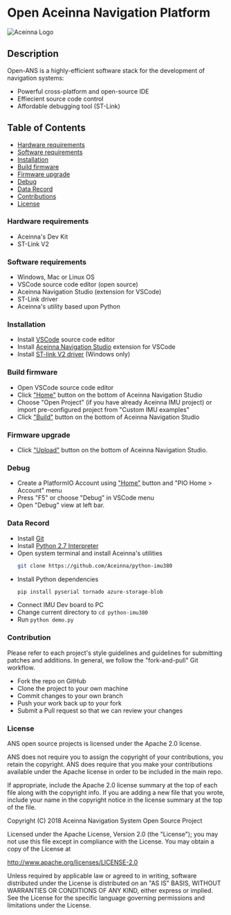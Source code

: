 # Open Aceinna Navigation Platform

![Aceinna Logo](/Volumes/SOFT/Projects/GitHub/platformio-platforms/platform-aceinna/misc/aceinna_logo.png)

## Description
Open-ANS is a highly-efficient software stack for the development of navigation systems:

- Powerful cross-platform and open-source IDE
- Effiecient source code control
- Affordable debugging tool (ST-Link)

## Table of Contents

- [Hardware requirements](#hardware-requirements)
- [Software requirements](#software-requirements)
- [Installation](#installation)
- [Build firmware](#build-firmware)
- [Firmware upgrade](#firmware-upgrade)
- [Debug](#debug)
- [Data Record](#data-record)
- [Contributions](#contributions)
- [License](#license)

### Hardware requirements
- Aceinna's Dev Kit
- ST-Link V2

### Software requirements
- Windows, Mac or Linux OS
- VSCode source code editor (open source)
- Aceinna Navigation Studio (extension for VSCode)
- ST-Link driver
- Aceinna's utility based upon Python

### Installation
- Install [VSCode](https://code.visualstudio.com/) source code editor
- Install [Aceinna Navigation Studio](https://marketplace.visualstudio.com/items?itemName=platformio.aceinna-ide) extension for VSCode
- Install [ST-link V2 driver](http://www.st.com/en/development-tools/st-link-v2.html) (Windows only)

### Build firmware
- Open VSCode source code editor
- Click ["Home"](http://docs.platformio.org/en/latest/ide/vscode.html?utm_source=github&utm_medium=aceinna#platformio-toolbar) button on the bottom of Aceinna Navigation Studio
- Choose "Open Project" (if you have already Aceinna IMU project) or import pre-configured project from  "Custom IMU examples"
- Click ["Build"](http://docs.platformio.org/en/latest/ide/vscode.html?utm_source=github&utm_medium=aceinna#platformio-toolbar) button on the bottom of Aceinna Navigation Studio

### Firmware upgrade
- Click ["Upload"](http://docs.platformio.org/en/latest/ide/vscode.html?utm_source=github&utm_medium=aceinna#platformio-toolbar) button on the bottom of Aceinna Navigation Studio.

### Debug
- Create a PlatformIO Account using ["Home"](http://docs.platformio.org/en/latest/ide/vscode.html?utm_source=github&utm_medium=aceinna#platformio-toolbar) button and "PIO Home > Account" menu
- Press "F5" or choose "Debug" in VSCode menu
- Open "Debug" view at left bar.

### Data Record

- Install [Git](https://www.git-scm.com)
- Install [Python 2.7 Interpreter](http://docs.platformio.org/en/latest/faq.html?utm_source=github&utm_medium=aceinna#install-python-interpreter)
- Open system terminal and install Aceinna's utilities
  ```sh
  git clone https://github.com/Aceinna/python-imu380
  ```
- Install Python dependencies
  ```sh
  pip install pyserial tornado azure-storage-blob
  ```
- Connect IMU Dev board to PC
- Change current directory to `cd python-imu380`
- Run `python demo.py`

### Contribution

Please refer to each project's style guidelines and guidelines for submitting patches and additions. In general, we follow the "fork-and-pull" Git workflow.

- Fork the repo on GitHub
- Clone the project to your own machine
- Commit changes to your own branch
- Push your work back up to your fork
- Submit a Pull request so that we can review your changes

### License

ANS open source projects is licensed under the Apache 2.0 license.

ANS does not require you to assign the copyright of your contributions, you retain the copyright. ANS does require that you make your contributions available under the Apache license in order to be included in the main repo.

If appropriate, include the Apache 2.0 license summary at the top of each file along with the copyright info. If you are adding a new file that you wrote, include your name in the copyright notice in the license summary at the top of the file.

Copyright (C) 2018 Aceinna Navigation System Open Source Project

Licensed under the Apache License, Version 2.0 (the "License");
you may not use this file except in compliance with the License.
You may obtain a copy of the License at

   http://www.apache.org/licenses/LICENSE-2.0

Unless required by applicable law or agreed to in writing, software
distributed under the License is distributed on an "AS IS" BASIS,
WITHOUT WARRANTIES OR CONDITIONS OF ANY KIND, either express or implied.
See the License for the specific language governing permissions and
limitations under the License.



